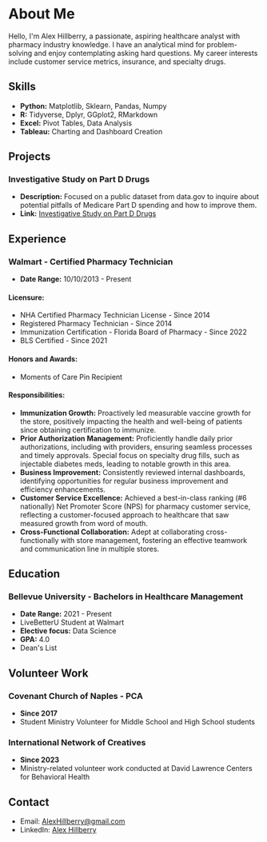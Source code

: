 # About Me

Hello, I'm Alex Hillberry, a passionate, aspiring healthcare analyst with pharmacy industry knowledge. I have an analytical mind for problem-solving and enjoy contemplating asking hard questions. My career interests include customer service metrics, insurance, and specialty drugs.

## Skills

- **Python:** Matplotlib, Sklearn, Pandas, Numpy
- **R:** Tidyverse, Dplyr, GGplot2, RMarkdown
- **Excel:** Pivot Tables, Data Analysis
- **Tableau:** Charting and Dashboard Creation

## Projects

### Investigative Study on Part D Drugs

- **Description:** Focused on a public dataset from data.gov to inquire about potential pitfalls of Medicare Part D spending and how to improve them.
- **Link:** [Investigative Study on Part D Drugs](https://rpubs.com/AlexHillberry/1070745)

## Experience

### Walmart - Certified Pharmacy Technician

- **Date Range:** 10/10/2013 - Present

#### Licensure:

- NHA Certified Pharmacy Technician License - Since 2014
- Registered Pharmacy Technician - Since 2014
- Immunization Certification - Florida Board of Pharmacy - Since 2022
- BLS Certified - Since 2021

#### Honors and Awards:

- Moments of Care Pin Recipient

#### Responsibilities:

- **Immunization Growth:** Proactively led measurable vaccine growth for the store, positively impacting the health and well-being of patients since obtaining certification to immunize.
- **Prior Authorization Management:** Proficiently handle daily prior authorizations, including with providers, ensuring seamless processes and timely approvals. Special focus on specialty drug fills, such as injectable diabetes meds, leading to notable growth in this area.
- **Business Improvement:** Consistently reviewed internal dashboards, identifying opportunities for regular business improvement and efficiency enhancements.
- **Customer Service Excellence:** Achieved a best-in-class ranking (#6 nationally) Net Promoter Score (NPS) for pharmacy customer service, reflecting a customer-focused approach to healthcare that saw measured growth from word of mouth.
- **Cross-Functional Collaboration:** Adept at collaborating cross-functionally with store management, fostering an effective teamwork and communication line in multiple stores.

## Education

### Bellevue University - Bachelors in Healthcare Management

- **Date Range:** 2021 - Present
- LiveBetterU Student at Walmart
- **Elective focus:** Data Science
- **GPA:** 4.0
- Dean's List

## Volunteer Work

### Covenant Church of Naples - PCA

- **Since 2017**
- Student Ministry Volunteer for Middle School and High School students

### International Network of Creatives

- **Since 2023**
- Ministry-related volunteer work conducted at David Lawrence Centers for Behavioral Health

## Contact

- Email: [AlexHillberry@gmail.com](mailto:AlexHillberry@gmail.com)
- LinkedIn: [Alex Hillberry](https://www.linkedin.com/in/alexander-hillberry-b7886918a/)
